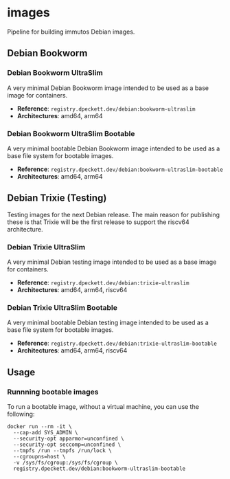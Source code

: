 # images

Pipeline for building immutos Debian images.


## Debian Bookworm

### Debian Bookworm UltraSlim

A very minimal Debian Bookworm image intended to be used as a base image for
containers.

* **Reference**: `registry.dpeckett.dev/debian:bookworm-ultraslim`
* **Architectures**: amd64, arm64

### Debian Bookworm UltraSlim Bootable

A very minimal bootable Debian Bookworm image intended to be used as a base
file system for bootable images.

* **Reference**: `registry.dpeckett.dev/debian:bookworm-ultraslim-bootable`
* **Architectures**: amd64, arm64

## Debian Trixie (Testing)

Testing images for the next Debian release. The main reason for publishing these
is that Trixie will be the first release to support the riscv64 architecture.

### Debian Trixie UltraSlim

A very minimal Debian testing image intended to be used as a base image for
containers.

* **Reference**: `registry.dpeckett.dev/debian:trixie-ultraslim`
* **Architectures**: amd64, arm64, riscv64

### Debian Trixie UltraSlim Bootable

A very minimal bootable Debian testing image intended to be used as a base
file system for bootable images.

* **Reference**: `registry.dpeckett.dev/debian:trixie-ultraslim-bootable`
* **Architectures**: amd64, arm64, riscv64

## Usage

### Runnning bootable images

To run a bootable image, without a virtual machine, you can use the following:

```shell
docker run --rm -it \
  --cap-add SYS_ADMIN \
  --security-opt apparmor=unconfined \
  --security-opt seccomp=unconfined \
  --tmpfs /run --tmpfs /run/lock \
  --cgroupns=host \
  -v /sys/fs/cgroup:/sys/fs/cgroup \
  registry.dpeckett.dev/debian:bookworm-ultraslim-bootable
```